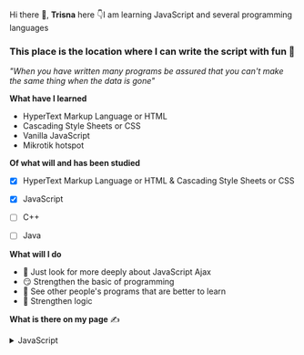 Hi there 👋,  **Trisna** here 👇I am learning JavaScript and several programming languages

### This place is the location where I can write the script with fun 📝

_"When you have written many programs be assured that you can't make the same thing when the data is gone"_

**What have I learned** 


* HyperText Markup Language or HTML
* Cascading Style Sheets or CSS
* Vanilla JavaScript
* Mikrotik hotspot

**Of what will and has been studied**

- [x] HyperText Markup Language or HTML & Cascading Style Sheets or CSS

- [x] JavaScript
- [ ] C++
- [ ] Java

**What will I do**
- 🤔 Just look for more deeply about JavaScript Ajax
- 😏 Strengthen the basic of programming
- 🙏 See other people's programs that are better to learn
- 🤗 Strengthen logic

**What is there on my page**  ✍

<details markdown='1'><summary>JavaScript</summary>

* https://github.com/unpineapple/hanca-packages

</details>